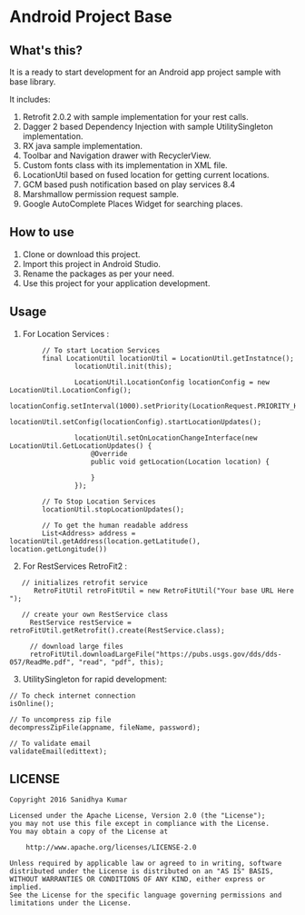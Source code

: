 Android Project Base
====


What's this?
----

It is a ready to start development for an Android app project sample with base library. 

It includes:

1. Retrofit 2.0.2 with sample implementation for your rest calls.
2. Dagger 2 based Dependency Injection with sample UtilitySingleton implementation.
3. RX java sample implementation.
4. Toolbar and Navigation drawer with RecyclerView.
5. Custom fonts class with its implementation in XML file.
6. LocationUtil based on fused location for getting current locations.
7. GCM based push notification based on play services 8.4
8. Marshmallow permission request sample.
9. Google AutoComplete Places Widget for searching places.

How to use
----

1. Clone or download this project.
2. Import this project in Android Studio.
3. Rename the packages as per your need.
4. Use this project for your application development.

Usage
----
1. For Location Services :
    
```
        // To start Location Services
        final LocationUtil locationUtil = LocationUtil.getInstatnce();
                locationUtil.init(this);
        
                LocationUtil.LocationConfig locationConfig = new LocationUtil.LocationConfig();
                locationConfig.setInterval(1000).setPriority(LocationRequest.PRIORITY_HIGH_ACCURACY);
                locationUtil.setConfig(locationConfig).startLocationUpdates();
        
                locationUtil.setOnLocationChangeInterface(new LocationUtil.GetLocationUpdates() {
                    @Override
                    public void getLocation(Location location) {
                        
                    }
                });

        // To Stop Location Services
        locationUtil.stopLocationUpdates();
        
        // To get the human readable address
        List<Address> address = locationUtil.getAddress(location.getLatitude(), location.getLongitude())
```

2. For RestServices RetroFit2 :

```
   // initializes retrofit service
      RetroFitUtil retroFitUtil = new RetroFitUtil("Your base URL Here ");
  
   // create your own RestService class
     RestService restService = retroFitUtil.getRetrofit().create(RestService.class);
     
     // download large files
     retroFitUtil.downloadLargeFile("https://pubs.usgs.gov/dds/dds-057/ReadMe.pdf", "read", "pdf", this);
```

3. UtilitySingleton for rapid development:

```
// To check internet connection
isOnline();

// To uncompress zip file
decompressZipFile(appname, fileName, password);

// To validate email
validateEmail(edittext);
```
LICENSE
----

```
Copyright 2016 Sanidhya Kumar

Licensed under the Apache License, Version 2.0 (the "License");
you may not use this file except in compliance with the License.
You may obtain a copy of the License at

    http://www.apache.org/licenses/LICENSE-2.0

Unless required by applicable law or agreed to in writing, software
distributed under the License is distributed on an "AS IS" BASIS,
WITHOUT WARRANTIES OR CONDITIONS OF ANY KIND, either express or implied.
See the License for the specific language governing permissions and
limitations under the License.
```

